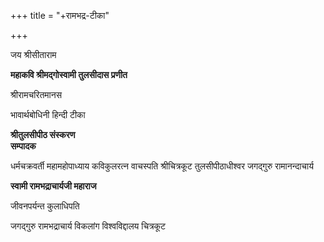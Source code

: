 +++
title = "+रामभद्र-टीका"

+++

जय श्रीसीताराम

**महाकवि श्रीमद्‌गोस्वामी तुलसीदास प्रणीत**

श्रीरामचरितमानस

भावार्थबोधिनी हिन्दी टीका

**श्रीतुलसीपीठ संस्करण**  
**सम्पादक**

धर्मचक्रवर्ती महामहोपाध्याय कविकुलरत्न वाचस्पति श्रीचित्रकूट तुलसीपीठाधीश्वर जगद्‌गुरु रामानन्दाचार्य

**स्वामी रामभद्राचार्यजी महाराज**

जीवनपर्यन्त कुलाधिपति

जगद्‌गुरु रामभद्राचार्य विकलांग विश्वविद्दालय चित्रकूट
